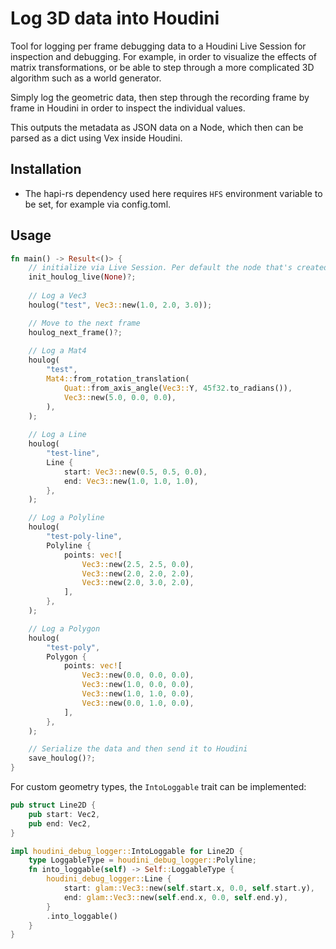 # Log 3D data into Houdini

Tool for logging per frame debugging data to a Houdini Live Session for inspection and debugging. For example, in order to visualize the effects of matrix transformations, or be able to step through a more complicated 3D algorithm such as a world generator.

Simply log the geometric data, then step through the recording frame by frame in Houdini in order to inspect the individual values.

This outputs the metadata as JSON data on a Node, which then can be parsed as a dict using Vex inside Houdini.

## Installation

- The hapi-rs dependency used here requires `HFS` environment variable to be set, for example via config.toml.

## Usage

```rust
fn main() -> Result<()> {
    // initialize via Live Session. Per default the node that's created will be in /obj/recordings subnet with the name "recording"
    init_houlog_live(None)?;
    
    // Log a Vec3
    houlog("test", Vec3::new(1.0, 2.0, 3.0));

    // Move to the next frame
    houlog_next_frame()?;
    
    // Log a Mat4
    houlog(
        "test",
        Mat4::from_rotation_translation(
            Quat::from_axis_angle(Vec3::Y, 45f32.to_radians()),
            Vec3::new(5.0, 0.0, 0.0),
        ),
    );
    
    // Log a Line
    houlog(
        "test-line",
        Line {
            start: Vec3::new(0.5, 0.5, 0.0),
            end: Vec3::new(1.0, 1.0, 1.0),
        },
    );

    // Log a Polyline
    houlog(
        "test-poly-line",
        Polyline {
            points: vec![
                Vec3::new(2.5, 2.5, 0.0),
                Vec3::new(2.0, 2.0, 2.0),
                Vec3::new(2.0, 3.0, 2.0),
            ],
        },
    );

    // Log a Polygon
    houlog(
        "test-poly",
        Polygon {
            points: vec![
                Vec3::new(0.0, 0.0, 0.0),
                Vec3::new(1.0, 0.0, 0.0),
                Vec3::new(1.0, 1.0, 0.0),
                Vec3::new(0.0, 1.0, 0.0),
            ],
        },
    );

    // Serialize the data and then send it to Houdini
    save_houlog()?;
}
```

For custom geometry types, the `IntoLoggable` trait can be implemented:

```rust
pub struct Line2D {
    pub start: Vec2,
    pub end: Vec2,
}

impl houdini_debug_logger::IntoLoggable for Line2D {
    type LoggableType = houdini_debug_logger::Polyline;
    fn into_loggable(self) -> Self::LoggableType {
        houdini_debug_logger::Line {
            start: glam::Vec3::new(self.start.x, 0.0, self.start.y),
            end: glam::Vec3::new(self.end.x, 0.0, self.end.y),
        }
        .into_loggable()
    }
}
```

